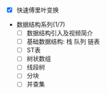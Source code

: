 - [x] 快速傅里叶变换
- 数据结构系列(1/7)
    - [ ] 数据结构引入及视频简介
    - [ ] 基础数据结构: 栈 队列 链表
    - [ ] ST表
    - [ ] 树状数组
    - [ ] 线段树
    - [ ] 分块
    - [ ] 并查集